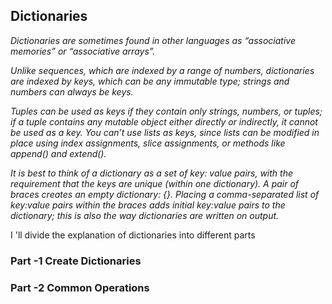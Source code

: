 ## Dictionaries

*Dictionaries are sometimes found in other languages as “associative memories” or “associative arrays”.*

*Unlike sequences, which are indexed by a range of numbers, dictionaries are indexed by keys, which can be any immutable type; strings and numbers can always be keys.*

*Tuples can be used as keys if they contain only strings, numbers, or tuples; if a tuple contains any mutable object either directly or indirectly, it cannot be used as a key. You can’t use lists as keys, since lists can be modified in place using index assignments, slice assignments, or methods like append() and extend().*

*It is best to think of a dictionary as a set of key: value pairs, with the requirement that the keys are unique (within one dictionary). A pair of braces creates an empty dictionary: {}. Placing a comma-separated list of key:value pairs within the braces adds initial key:value pairs to the dictionary; this is also the way dictionaries are written on output.*

I 'll divide the explanation of dictionaries into different parts

### Part -1 Create Dictionaries

### Part -2 Common Operations
